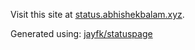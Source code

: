 Visit this site at [status.abhishekbalam.xyz](https://status.abhishekbalam.xyz).

Generated using:  [jayfk/statuspage](https://github.com/jayfk/statuspage)
